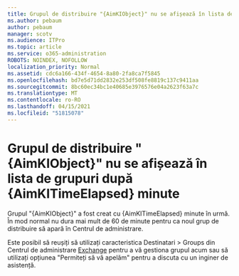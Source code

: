 ```yaml
---
title: Grupul de distribuire "{AimKIObject}" nu se afișează în lista de grupuri după {AimKITimeElapsed} minute
ms.author: pebaum
author: pebaum
manager: scotv
ms.audience: ITPro
ms.topic: article
ms.service: o365-administration
ROBOTS: NOINDEX, NOFOLLOW
localization_priority: Normal
ms.assetid: cdc6a166-434f-4654-8a80-2fa8ca7f5845
ms.openlocfilehash: bd7e5d71dd2832e253df508fe8819c137c9411aa
ms.sourcegitcommit: 8bc60ec34bc1e40685e3976576e04a2623f63a7c
ms.translationtype: MT
ms.contentlocale: ro-RO
ms.lasthandoff: 04/15/2021
ms.locfileid: "51815078"
---
```

# <a name="distribution-group-aimkiobject-not-showing-in-groups-list-after-aimkitimeelapsed-minutes"></a>Grupul de distribuire "{AimKIObject}" nu se afișează în lista de grupuri după {AimKITimeElapsed} minute

Grupul "{AimKIObject}" a fost creat cu {AimKITimeElapsed} minute în urmă. În mod normal nu dura mai mult de 60 de minute pentru ca noul grup de distribuire să apară în Centrul de administrare.
  
Este posibil să reușiți să utilizați caracteristica Destinatari > Groups din Centrul de administrare [Exchange](https://outlook.office365.com/ecp/?rfr=Admin_o365&amp;exsvurl=1&amp;mkt=en-US.aspx) pentru a vă gestiona grupul acum sau să utilizați opțiunea "Permiteți să vă apelăm" pentru a discuta cu un inginer de asistență. 
  